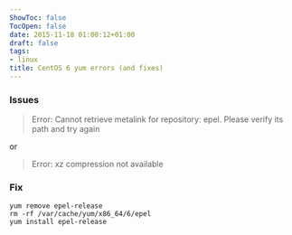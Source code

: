 ```yaml
---
ShowToc: false
TocOpen: false
date: 2015-11-18 01:00:12+01:00
draft: false
tags:
- linux
title: CentOS 6 yum errors (and fixes)
---
```


### Issues

> Error: Cannot retrieve metalink for repository: epel. Please verify its path and try again

or

> Error: xz compression not available

### Fix

    yum remove epel-release
    rm -rf /var/cache/yum/x86_64/6/epel
    yum install epel-release